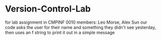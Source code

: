 # Version-Control-Lab
for lab assignment in CMPINF 0010
members: Leo Morse, Alex Sun
our code asks the user for their name and something they didn't see yesterday, then uses an f string to print it out in a simple message
